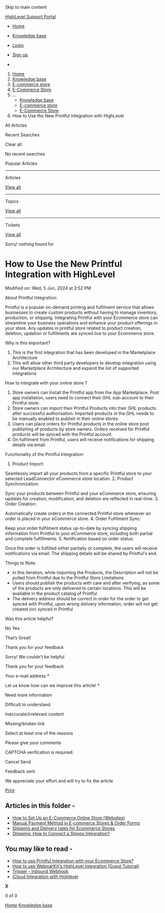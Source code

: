 Skip to main content

[ HighLevel Support Portal ](https://help.gohighlevel.com)

  * [ Home ](/support/home)
  * [ Knowledge base ](/support/solutions)

  * [Login](/support/login)
  * [Sign up](/support/signup)
  * 

  1. [Home](/support/home)
  2. [Knowledge base](/support/solutions)
  3. [E-commerce store](/support/solutions/155000000059)
  4. [E-Commerce Store](/support/solutions/folders/155000000182)
  5. ... 
     * [Knowledge base](/support/solutions)
     * [E-commerce store](/support/solutions/155000000059)
     * [E-Commerce Store](/support/solutions/folders/155000000182)
  6. How to Use the New Printful Integration with HighLevel

All  Articles 

Recent Searches

Clear all

No recent searches

Popular Articles

* * *

Articles

[View all](/support/search/solutions)

* * *

Topics

[View all](/support/search/topics)

* * *

Tickets

[View all](/support/search/tickets)

Sorry! nothing found for   

# How to Use the New Printful Integration with HighLevel

Modified on: Wed, 5 Jun, 2024 at 2:52 PM

About Printful Integration:

Printful is a popular on-demand printing and fulfilment service that allows businesses to create custom products without having to manage inventory, production, or shipping. Integrating Printful with your Ecommerce store can streamline your business operations and enhance your product offerings in your store. Any updates in printful store related to product creation, deletion, updation or fulfilments are synced live to your Ecommerce store.

Why is this important?

  1. This is the first integration that has been developed in the Marketplace Architecture
  2. This will allow other third party developers to develop integration using our Marketplace Architecture and expand the list of supported integrations

How to integrate with your online store ?

  1. Store owners can Install the Printful app from the App Marketplace. Post app installation, users need to connect their GHL sub-account to their Printful store.
  2. Store owners can import their Printful Products into their GHL products after successful authorisation. Imported products in the GHL needs to be manually enabled to publish in their online stores.
  3. Users can place orders for Printful products in the online store post publishing of products by store owners. Orders received for Printful products will be synced with the Printful account.
  4. On fulfilment from Printful, users will receive notifications for shipping details via email.

Functionality of the Printful Integration:

  1. Product Import:

 Seamlessly import all your products from a specific Printful store to your selected LeadConnector eCommerce store location.
  2. Product Synchronization:

 Sync your products between Printful and your eCommerce store, ensuring updates for creation, modification, and deletion are reflected in real-time.
  3. Order Creation:

 Automatically create orders in the connected Printful store whenever an order is placed in your eCommerce store.
  4. Order Fulfilment Sync: 

Keep your order fulfilment status up-to-date by syncing shipping information from Printful to your eCommerce store, including both partial and complete fulfillments.
  5. Notification based on order status:

 Once the order is fulfilled either partially or complete, the users will receive notifications via email. The shipping details will be shared by Printful's end.

Things to Note:

  * In this iteration, while importing the Products, the Description will not be pulled from Printful due to the Printful Store Limitations
  * Users should publish the products with care and after verifying, as some of the products are only delivered to certain locations. This will be available in the product catalog of Printful
  * The delivery address should be correct in order for the order to get synced with Printful, upon wrong delivery information, order will not get created (or) synced in Printful

Was this article helpful?

No  Yes 

That’s Great!

Thank you for your feedback

Sorry! We couldn't be helpful

Thank you for your feedback

Your e-mail address *

Let us know how can we improve this article! *

Need more information 

Difficult to understand 

Inaccurate/irrelevant content 

Missing/broken link 

Select at least one of the reasons 

Please give your comments 

CAPTCHA verification is required. 

Cancel  Send 

Feedback sent

We appreciate your effort and will try to fix the article

[Print](javascript:print\(\))

## Articles in this folder -

  * [How to Set Up an E-Commerce Online Store (Websites)](/support/solutions/articles/155000001157-how-to-set-up-an-e-commerce-online-store-websites-)
  * [Manual Payment Method in E-commerce Stores & Order Forms](/support/solutions/articles/155000002897-manual-payment-method-in-e-commerce-stores-order-forms)
  * [Shipping and Delivery rates for Ecommerce Stores](/support/solutions/articles/155000002842-shipping-and-delivery-rates-for-ecommerce-stores)
  * [Shipping: How to Connect a Shippo Integration?](/support/solutions/articles/155000003109-shipping-how-to-connect-a-shippo-integration-)

## You may like to read -

  * [How to use Printful Integration with your Ecommerce Store?](/support/solutions/articles/155000002442-how-to-use-printful-integration-with-your-ecommerce-store-)
  * [How to use WebinarKit's HighLevel Integration (Guest Tutorial)](/support/solutions/articles/48001225332-how-to-use-webinarkit-s-highlevel-integration-guest-tutorial-)
  * [Trigger - Inbound Webhook](/support/solutions/articles/155000003147-trigger-inbound-webhook)
  * [iCloud Integration with Highlevel](/support/solutions/articles/155000001184-icloud-integration-with-highlevel)

**X**

0 of 0 []()

[Home](/support/home) [Knowledge base](/support/solutions)
